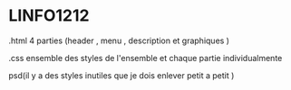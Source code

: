 # LINFO1212

.html 
4 parties (header , menu , description et graphiques )


.css
ensemble des styles de l'ensemble et chaque partie individualmente


psd(il y a des styles inutiles que je dois enlever petit a petit )
